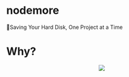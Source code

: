 # nodemore
💾Saving Your Hard Disk, One Project at a Time

# Why?
<p align="center">
  <img src="https://i.redd.it/tfugj4n3l6ez.png" />
</p>
